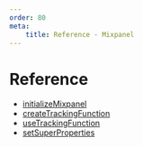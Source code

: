 ```yaml
---
order: 80
meta:
    title: Reference - Mixpanel
---
```


# Reference

- [initializeMixpanel](./initializeMixpanel.md)
- [createTrackingFunction](./createTrackingFunction.md)
- [useTrackingFunction](./useTrackingFunction.md)
- [setSuperProperties](./setSuperProperties.md)
